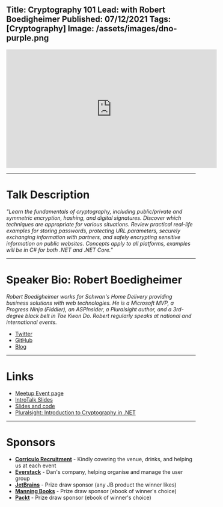 Title: Cryptography 101
Lead: with Robert Boedigheimer
Published: 07/12/2021
Tags: [Cryptography]
Image: /assets/images/dno-purple.png
---

<iframe width="560" height="315" src="https://www.youtube.com/embed/ahgtAvjWYUI" title="YouTube video player" frameborder="0" allow="accelerometer; autoplay; clipboard-write; encrypted-media; gyroscope; picture-in-picture" allowfullscreen></iframe>

---

# Talk Description

_"Learn the fundamentals of cryptography, including public/private and symmetric encryption, hashing, and digital signatures. Discover which techniques are appropriate for various situations. Review practical real-life examples for storing passwords, protecting URL parameters, securely exchanging information with partners, and safely encrypting sensitive information on public websites. Concepts apply to all platforms, examples will be in C# for both .NET and .NET Core."_

---

# Speaker Bio: Robert Boedigheimer

_Robert Boedigheimer works for Schwan's Home Delivery providing business solutions with web technologies. He is a Microsoft MVP, a Progress Ninja (Fiddler), an ASPInsider, a Pluralsight author, and a 3rd-degree black belt in Tae Kwon Do. Robert regularly speaks at national and international events._

* [Twitter](https://twitter.com/boedie)
* [GitHub](https://github.com/RobertBoedigheimer)
* [Blog](https://boedie.dev/)

---

# Links

* [Meetup Event page](https://www.meetup.com/dotnetoxford/events/280471463/)
* [IntroTalk Slides](https://www.dropbox.com/s/70fefu91t2mnbqy/2021-12-Cryprography101.pdf?dl=0)
* [Slides and code](https://code.boedie.dev/332775)
* [Pluralsight: Introduction to Cryptography in .NET](https://www.pluralsight.com/courses/cryptography-introduction-dotnet)

---

# Sponsors

* **[Corriculo Recruitment](https://corriculo.co.uk)** - Kindly covering the venue, drinks, and helping us at each event
* **[Everstack](https://www.everstack.com)** - Dan's company, helping organise and manage the user group
* **[JetBrains](https://www.jetbrains.com/)** - Prize draw sponsor (any JB product the winner likes)
* **[Manning Books](https://www.manning.com)** - Prize draw sponsor (ebook of winner's choice)
* **[Packt](https://www.packtpub.com/gb/)** - Prize draw sponsor (ebook of winner's choice)
